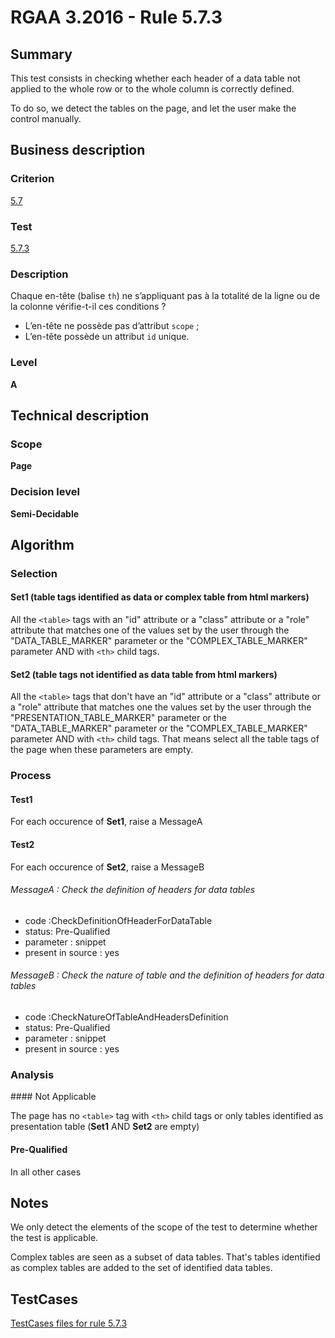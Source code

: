 # RGAA 3.2016 - Rule 5.7.3

## Summary
This test consists in checking whether each header of a data table not
applied to the whole row or to the whole column is correctly defined.

To do so, we detect the tables on the page, and let the user make the control manually.

## Business description

### Criterion
[5.7](http://references.modernisation.gouv.fr/rgaa-accessibilite/2016/criteres.html#crit-5-7)

### Test
[5.7.3](http://references.modernisation.gouv.fr/rgaa-accessibilite/2016/criteres.html#test-5-7-3)

### Description
<div lang="fr">Chaque en-t&#xEA;te (balise <code lang="en">th</code>) ne s&#x2019;appliquant pas &#xE0; la totalit&#xE9; de la ligne ou de la colonne v&#xE9;rifie-t-il ces conditions&nbsp;? <ul><li>L&#x2019;en-t&#xEA;te ne poss&#xE8;de pas d&#x2019;attribut <code lang="en">scope</code>&nbsp;;</li> <li>L&#x2019;en-t&#xEA;te poss&#xE8;de un attribut <code lang="en">id</code> unique.</li> </ul></div>

### Level
**A**

## Technical description

### Scope
**Page**

### Decision level
**Semi-Decidable**

## Algorithm

### Selection

#### Set1 (table tags identified as data or complex table from html markers)

All the `<table>` tags with an "id" attribute or a "class" attribute or a
"role" attribute that matches one of the values set by the user through
the "DATA_TABLE_MARKER" parameter or the "COMPLEX_TABLE_MARKER" parameter AND with `<th>` child tags.

#### Set2 (table tags not identified as data table from html markers)

All the `<table>` tags that don't have an "id" attribute or a "class"
attribute or a "role" attribute that matches one the values set by the
user through the "PRESENTATION_TABLE_MARKER" parameter or the
"DATA_TABLE_MARKER" parameter or the "COMPLEX_TABLE_MARKER" parameter AND with `<th>` child tags. That means
select all the table tags of the page when these parameters are empty.

### Process

#### Test1

For each occurence of **Set1**, raise a MessageA

#### Test2

For each occurence of **Set2**, raise a MessageB

###### MessageA : Check the definition of headers for data tables

-   code :CheckDefinitionOfHeaderForDataTable
-   status: Pre-Qualified
-   parameter : snippet
-   present in source : yes

###### MessageB : Check the nature of table and the definition of headers for data tables

-   code :CheckNatureOfTableAndHeadersDefinition
-   status: Pre-Qualified
-   parameter : snippet
-   present in source : yes

### Analysis

#### Not Applicable

The page has no `<table>` tag with `<th>` child tags or only tables identified as presentation table (**Set1** AND **Set2** are empty)

#### Pre-Qualified 

In all other cases

## Notes

We only detect the elements of the scope of the test to determine
whether the test is applicable.

Complex tables are seen as a subset of data tables. That's tables identified as complex tables are added to the set of identified data tables.



##  TestCases

[TestCases files for rule 5.7.3](https://github.com/Asqatasun/Asqatasun/tree/develop/rules/rules-rgaa3.2016/src/test/resources/testcases/rgaa32016/Rgaa32016Rule050703/)


